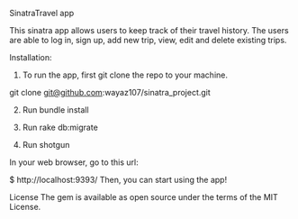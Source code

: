 
 <!-- README.md includes a short description, install instructions, a contributors guide and a link to the license for your code -->

SinatraTravel app

This sinatra app allows users to keep track of their travel history. The users are able to log in, sign up, add new trip, view, edit and delete existing trips.

Installation:

1) To run the app, first git clone the repo to your machine.
 
  git clone git@github.com:wayaz107/sinatra_project.git

2) Run bundle install

3) Run rake db:migrate

4) Run shotgun

In your web browser, go to this url:

$ http://localhost:9393/
Then, you can start using the app!



License
The gem is available as open source under the terms of the MIT License.